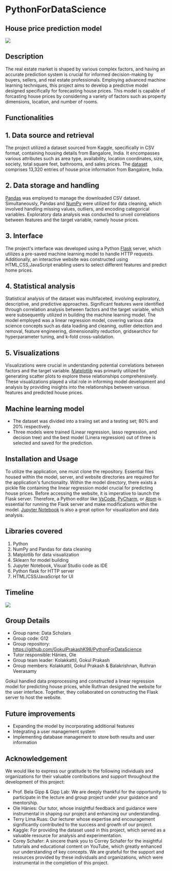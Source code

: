 # PythonForDataScience
## House price prediction model
![](https://github.com/GokulPrakashK98/PythonForDataScience/blob/main/Images/banner_new.jpg?raw=true)
## Description
The real estate market is shaped by various complex factors, and having an accurate prediction system is crucial for informed decision-making by buyers, sellers, and real estate professionals. Employing advanced machine learning techniques, this project aims to develop a predictive model designed specifically for forecasting house prices. This model is capable of forcasting house prices by considering a variety of factors such as property dimensions, location, and number of rooms.
## Functionalities
## 1. Data source and retrieval
The project utilized a dataset sourced from Kaggle, specifically in CSV format, containing housing details from Bangalore, India. It encompasses various attributes such as area type, availability, location coordinates, size, society, total square feet, bathrooms, and sales prices. The [dataset](https://www.kaggle.com/datasets/amitabhajoy/bengaluru-house-price-data) comprises 13,320 entries of house price information from Bangalore, India.
## 2. Data storage and handling
[Pandas](https://pandas.pydata.org/docs/) was employed to manage the downloaded CSV dataset. Simultaneously, Pandas and [NumPy](https://numpy.org/) were utilized for data cleaning, which involved handling missing values, outliers, and encoding categorical variables. Exploratory data analysis was conducted to unveil correlations between features and the target variable, namely house prices.
## 3. Interface
The project's interface was developed using a Python [Flask](https://flask.palletsprojects.com/en/3.0.x/) server, which utilizes a pre-saved machine learning model to handle HTTP requests. Additionally, an interactive website was constructed using HTML,CSS,JavaScript enabling users to select different features and predict home prices.
## 4. Statistical analysis
Statistical analysis of the dataset was multifaceted, involving exploratory, descriptive, and predictive approaches. Significant features were identified through correlation analysis between factors and the target variable, which were subsequently utilized in building the machine learning model. The model employed was a linear regression model, covering various data science concepts such as data loading and cleaning, outlier detection and removal, feature engineering, dimensionality reduction, gridsearchcv for hyperparameter tuning, and k-fold cross-validation.
## 5. Visualizations
Visualizations were crucial in understanding potential correlations between factors and the target variable. [Matplotlib](https://matplotlib.org/) was primarily utilized for generating scatter plots to explore these relationships comprehensively. These visualizations played a vital role in informing model development and analysis by providing insights into the relationships between various features and predicted house prices.
## Machine learning model
* The dataset was divided into a traiing set and a testing set; 80% and 20% respectively.
* Three models were trained (Linear regression, lasso regression, and decision tree) and the best model (Linera regression) out of three is selected and saved for the prediction.
## Installation and Usage
To utilize the application, one must clone the repository. Essential files housed within the model, server, and website directories are required for the application's functionality. Within the model directory, there exists a pickle file containing the linear regression model crucial for predicting house prices. Before accessing the website, it is imperative to launch the Flask server. Therefore, a Python editor like [VsCode](https://code.visualstudio.com/), [PyCharm](https://www.jetbrains.com/pycharm/), or [Atom](https://atom-editor.cc/) is essential for running the Flask server and make modifications within the model. [Jupyter Notebook](https://jupyter.org/install) is also a great option for visualization and data analysis.
## Libraries covered
1) Python
2) NumPy and Pandas for data cleaning
3) Matplotlib for data visualization
4) Sklearn for model building
5) Jupyter Notebook, Visual Studio code as IDE
6) Python flask for HTTP server
7) HTML/CSS/JavaScript for UI
## Timeline
![](https://github.com/GokulPrakashK98/PythonForDataScience/blob/main/Images/timeline.png?raw=true)
## Group Details
* Group name: Data Scholars
* Group code: G12
* Group repository: https://github.com/GokulPrakashK98/PythonForDataScience
* Tutor responsible: Hänies, Ole
* Group team leader: Kolakkattil, Gokul Prakash
* Group members: Kolakkattil, Gokul Prakash & Balakrishnan, Ruthran Veerasamy

Gokul handled data preprocessing and constructed a linear regression model for predicting house prices, while Ruthran  designed the website for the user interface. Together, they collaborated on constructing the Flask server to host the website.
## Future improvements
* Expanding the model by incorporating additional features
* Integrating a user management system
* Implementing database management to store both results and user information
## Acknowledgement
We would like to express our gratitude to the following individuals and organizations for their valuable contributions and support throughout the development of this project:

* Prof. Bela Gipp & Gipp Lab: We are deeply thankful for the opportunity to participate in the lecture and group project under your guidance and mentorship.
* Ole Hänies: Our tutor, whose insightful feedback and guidance were instrumental in shaping our project and enhancing our understanding.
* Terry Lima Ruas: Our lecturer whose expertise and encouragement significantly contributed to the success and growth of our project.
* Kaggle: For providing the dataset used in this project, which served as a valuable resource for analysis and experimentation.
* Corey Schafer: A sincere thank you to Correy Schafer for the insightful tutorials and educational content on YouTube, which greatly enhanced our understanding of key concepts.
We are grateful for the support and resources provided by these individuals and organizations, which were instrumental in the completion of this project.
